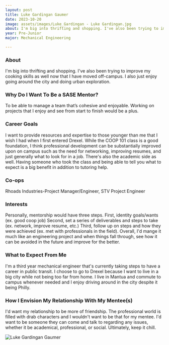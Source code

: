 ```yaml
---
layout: post
title: Luke Gardingan Gaumer 
date: 2023-10-20
image: assets/images/Luke_Gardingan - Luke Gardingan.jpg
about: I'm big into thrifting and shopping. I've also been trying to improve my cooking skills as well now that I have moved off-campus. I also just enjoy going around the city and doing urban exploration. 
year: Pre-Junior
major: Mechanical Engineering

---
```


### About

I'm big into thrifting and shopping. I've also been trying to improve my cooking skills as well now that I have moved off-campus. I also just enjoy going around the city and doing urban exploration. 

### Why Do I Want To Be a SASE Mentor?

To be able to manage a team that’s cohesive and enjoyable. Working on projects that I enjoy and see from start to finish would be a plus. 

### Career Goals

I want to provide resources and expertise to those younger than me that I wish I had when I first entered Drexel. While the COOP 101 class is a good foundation, I think professional development can be substantially improved upon on campus such as the need for networking, improving resumes, and just generally what to look for in a job. There's also the academic side as well. Having someone who took the class and being able to tell you what to expect is a big benefit in addition to tutoring help. 

### Co-ops

Rhoads Industries-Project Manager/Engineer, STV Project Engineer

### Interests

Personally, mentorship would have three steps. First, identity goals/wants (ex. good coop job) Second, set a series of deliverables and steps to take (ex. network, improve resume, etc.) Third, follow up on steps and how they were achieved (ex. met with professionals in the field). Overall, I'd mange it much like an engineering project and when things fall through, see how it can be avoided in the future and improve for the better.

### What to Expect From Me

I'm a third year mechanical engineer that's currently taking steps to have a career in public transit. I choose to go to Drexel because I want to live in a big city while not being too far from home. I live in Mantua and commute to campus whenever needed and I enjoy driving around in the city despite it being Philly. 

### How I Envision My Relationship With My Mentee(s) 

I'd want my relationship to be more of friendship. The professional world is filled with drab characters and I wouldn't want to be that for my mentee. I'd want to be someone they can come and talk to regarding any issues, whether it be academical, professional, or social. Ultimately, keep it chill.

<div class="text-center my-5">
    <img src="https://sase-drexel.github.io/mentorship-2023/assets/images/Luke_Gardingan - Luke Gardingan.jpg" alt="Luke Gardingan Gaumer" class="rounded post-img" />
</div>
